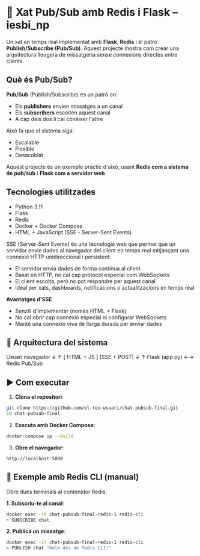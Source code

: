 # 💬 Xat Pub/Sub amb Redis i Flask – iesbi_np

Un xat en temps real implementat amb **Flask**, **Redis** i el patró **Publish/Subscribe (Pub/Sub)**. Aquest projecte mostra com crear una arquitectura lleugera de missatgeria sense connexions directes entre clients.

## Què és Pub/Sub?

**Pub/Sub** (Publish/Subscribe) és un patró on:

- Els **publishers** envien missatges a un canal
- Els **subscribers** escolten aquest canal
- A cap dels dos li cal conèixer l'altre

Això fa que el sistema siga:
- Escalable
- Flexible
- Desacoblat

Aquest projecte és un exemple pràctic d'això, usant **Redis com a sistema de pub/sub** i **Flask com a servidor web**.

## Tecnologies utilitzades

- Python 3.11
- Flask
- Redis
- Docker + Docker Compose
- HTML + JavaScript (SSE - Server-Sent Events)

SSE (Server-Sent Events) és una tecnologia web que permet que un servidor envie dades al navegador del client en temps real mitjançant una connexió HTTP unidireccional i persistent:

- El servidor envia dades de forma contínua al client
- Basat en HTTP, no cal cap protocol especial com WebSockets
- El client escolta, però no pot respondre per aquest canal
- Ideal per xats, dashboards, notificacions o actualitzacions en temps real

**Avantatges d'SSE**

- Senzill d’implementar (només HTML + Flask)
- No cal obrir cap connexió especial ni configurar WebSockets
- Manté una connexió viva de llarga durada per enviar dades

## 🧱 Arquitectura del sistema

Usuari navegador
     ↓         ↑
  [ HTML + JS ] (SSE + POST)
       ↓         ↑
   Flask (app.py) ←→ Redis Pub/Sub

## ▶️ Com executar

1. **Clona el repositori**:

```bash
git clone https://github.com/el-teu-usuari/chat-pubsub-final.git
cd chat-pubsub-final
```

2. **Executa amb Docker Compose**:

```bash
docker-compose up --build
```

3. **Obre el navegador**:

```
http://localhost:5000
```

## 🔄 Exemple amb Redis CLI (manual)

Obre dues terminals al contenidor Redis:

**1. Subscriu-te al canal**:
```bash
docker exec -it chat-pubsub-final-redis-1 redis-cli
> SUBSCRIBE chat
```

**2. Publica un missatge**:
```bash
docker exec -it chat-pubsub-final-redis-1 redis-cli
> PUBLISH chat "Hola des de Redis CLI!"
```
